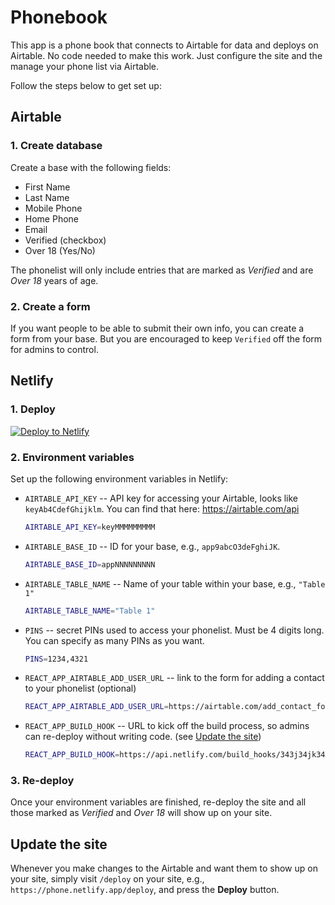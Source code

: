 # Phonebook

This app is a phone book that connects to Airtable for data and deploys on Airtable. No code needed to make this work. Just configure the site and the manage your phone list via Airtable.

Follow the steps below to get set up:

## Airtable

### 1. Create database

Create a base with the following fields:

- First Name
- Last Name
- Mobile Phone
- Home Phone
- Email
- Verified (checkbox)
- Over 18 (Yes/No)

The phonelist will only include entries that are marked as _Verified_ and are _Over 18_ years of age.

### 2. Create a form

If you want people to be able to submit their own info, you can create a form from your base. But you are encouraged to keep `Verified` off the form for admins to control.

## Netlify

### 1. Deploy

[![Deploy to Netlify](https://www.netlify.com/img/deploy/button.svg)](https://app.netlify.com/start/deploy?repository=https://github.com/schontz/phonelist)

### 2. Environment variables

Set up the following environment variables in Netlify:

- `AIRTABLE_API_KEY` -- API key for accessing your Airtable, looks like `keyAb4CdefGhijklm`. You can find that here: https://airtable.com/api
  ```sh
  AIRTABLE_API_KEY=keyMMMMMMMMM
  ```
- `AIRTABLE_BASE_ID` -- ID for your base, e.g., `app9abcO3deFghiJK`.
  ```sh
  AIRTABLE_BASE_ID=appNNNNNNNNN
  ```
- `AIRTABLE_TABLE_NAME` -- Name of your table within your base, e.g., `"Table 1"`
  ```sh
  AIRTABLE_TABLE_NAME="Table 1"
  ```
- `PINS` -- secret PINs used to access your phonelist. Must be 4 digits long. You can specify as many PINs as you want.
  ```sh
  PINS=1234,4321
  ```
- `REACT_APP_AIRTABLE_ADD_USER_URL` -- link to the form for adding a contact to your phonelist (optional)
  ```sh
  REACT_APP_AIRTABLE_ADD_USER_URL=https://airtable.com/add_contact_form_url
  ```
- `REACT_APP_BUILD_HOOK` -- URL to kick off the build process, so admins can re-deploy without writing code. (see [Update the site](#update-the-site))
  ```sh
  REACT_APP_BUILD_HOOK=https://api.netlify.com/build_hooks/343j34jk34j3k4j3k4343
  ```

### 3. Re-deploy

Once your environment variables are finished, re-deploy the site and all those marked as _Verified_ and _Over 18_ will show up on your site.

## Update the site

Whenever you make changes to the Airtable and want them to show up on your site, simply visit `/deploy` on your site, e.g., `https://phone.netlify.app/deploy`, and press the **Deploy** button.
